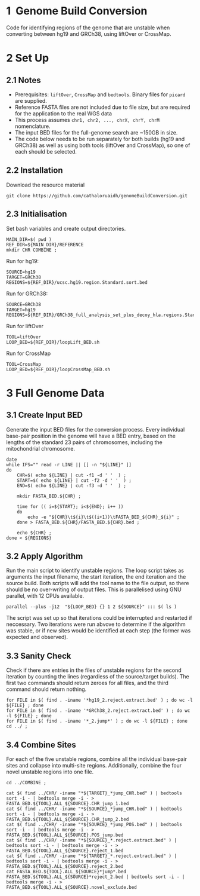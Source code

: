 # 1 &nbsp;Genome Build Conversion
Code for identifying regions of the genome that are unstable when converting between hg19 and GRCh38, using liftOver or CrossMap. 



# 2 Set Up
## 2.1  Notes
- Prerequisites: `liftOver`, `CrossMap` and `bedtools`. Binary files for `picard` are supplied. 
- Reference FASTA files are not included due to file size, but are required for the application to the real WGS data
- This process assumes `chr1, chr2, ..., chrX, chrY, chrM` nomenclature. 
- The input BED files for the full-genome search are ~150GB in size.  
- The code below needs to be run separately for both builds (hg19 and GRCh38) as well as using both tools (liftOver and CrossMap), so one of each should be selected. 



## 2.2  Installation
Download the resource material 
```
git clone https://github.com/cathaloruaidh/genomeBuildConversion.git
```


## 2.3  Initialisation
Set bash variables and create output directories. 

```
MAIN_DIR=$( pwd )
REF_DIR=${MAIN_DIR}/REFERENCE
mkdir CHR COMBINE ;

```

Run for hg19: 
```
SOURCE=hg19
TARGET=GRCh38
REGIONS=${REF_DIR}/ucsc.hg19.region.Standard.sort.bed
```

Run for GRCh38: 
```
SOURCE=GRCh38
TARGET=hg19
REGIONS=${REF_DIR}/GRCh38_full_analysis_set_plus_decoy_hla.regions.Standard.bed 
```


Run for liftOver
```
TOOL=liftOver
LOOP_BED=${REF_DIR}/loopLift_BED.sh
```

Run for CrossMap
```
TOOL=CrossMap
LOOP_BED=${REF_DIR}/loopCrossMap_BED.sh
```





# 3  Full Genome Data
## 3.1  Create Input BED

Generate the input BED files for the conversion process. 
Every individual base-pair position in the genome will have a BED entry, based on the lengths of the standard 23 pairs of chromosomes, including the mitochondrial chromosome. 

```
date 
while IFS="" read -r LINE || [[ -n "${LINE}" ]]
do
	CHR=$( echo ${LINE} | cut -f1 -d ' '  ) ;
	START=$( echo ${LINE} | cut -f2 -d ' '  ) ;  
	END=$( echo ${LINE} | cut -f3 -d ' '  ) ; 

	mkdir FASTA_BED.${CHR} ; 

	time for (( i=${START}; i<${END}; i++ ))
	do 
		echo -e "${CHR}\t${i}\t$((i+1))\tFASTA_BED_${CHR}_${i}" ; 
	done > FASTA_BED.${CHR}/FASTA_BED.${CHR}.bed ; 

	echo ${CHR} ; 
done < ${REGIONS}
```


## 3.2  Apply Algorithm
Run the main script to identify unstable regions. 
The loop script takes as arguments the input filename, the start iteration, the end iteration and the source build. 
Both scripts will add the tool name to the file output, so there should be no over-writing of output files. 
This is parallelised using GNU parallel, with 12 CPUs available. 


```
parallel --plus -j12  "${LOOP_BED} {} 1 2 ${SOURCE}" ::: $( ls )
```

The script was set up so that iterations could be interrupted and restarted if neccessary. 
Two iterations were run abvove to determine if the algorithm was stable, or if new sites would be identified at each step (the former was expected and observed). 



## 3.3  Sanity Check
Check if there are entries in the files of unstable regions for the second iteration by counting the lines (regardless of the source/target builds). 
The first two commands should return zeroes for all files, and the third command should return nothing. 

```
for FILE in $( find . -iname '*hg19_2.reject.extract.bed' ) ; do wc -l ${FILE} ; done
for FILE in $( find . -iname '*GRCh38_2.reject.extract.bed' ) ; do wc -l ${FILE} ; done
for FILE in $( find . -iname '*_2.jump*' ) ; do wc -l ${FILE} ; done
cd ../ ; 
```


## 3.4  Combine Sites
For each of the five unstable regions, combine all the individual base-pair sites and collapse into multi-site regions. 
Additionally, combine the four novel unstable regions into one file. 

```
cd ../COMBINE ; 

cat $( find ../CHR/ -iname "*${TARGET}_*jump_CHR.bed" ) | bedtools sort -i - | bedtools merge -i - > FASTA_BED.${TOOL}.ALL_${SOURCE}.CHR_jump_1.bed
cat $( find ../CHR/ -iname "*${SOURCE}_*jump_CHR.bed" ) | bedtools sort -i - | bedtools merge -i - > FASTA_BED.${TOOL}.ALL_${SOURCE}.CHR_jump_2.bed
cat $( find ../CHR/ -iname "*${SOURCE}_*jump_POS.bed" ) | bedtools sort -i - | bedtools merge -i - > FASTA_BED.${TOOL}.ALL_${SOURCE}.POS_jump.bed
cat $( find ../CHR/ -iname "*${SOURCE}_*.reject.extract.bed" ) | bedtools sort -i - | bedtools merge -i - > FASTA_BED.${TOOL}.ALL_${SOURCE}.reject_1.bed
cat $( find ../CHR/ -iname "*${TARGET}_*.reject.extract.bed" ) | bedtools sort -i - | bedtools merge -i - > FASTA_BED.${TOOL}.ALL_${SOURCE}.reject_2.bed
cat FASTA_BED.${TOOL}.ALL_${SOURCE}*jump*.bed FASTA_BED.${TOOL}.ALL_${SOURCE}*reject_2.bed | bedtools sort -i - | bedtools merge -i - > FASTA_BED.${TOOL}.ALL_${SOURCE}.novel_exclude.bed

```





